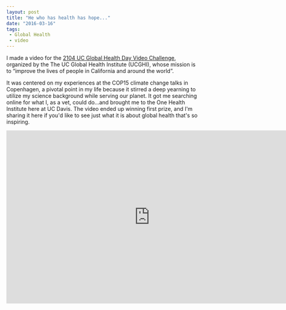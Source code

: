 ```yaml
---
layout: post
title: "He who has health has hope..."
date: "2016-03-16"
tags:
 - Global Health
 - video
---
```


I made a video for the [2104 UC Global Health Day Video Challenge](http://www.ucghi.universityofcalifornia.edu/news-events/uc-global-health-day/2014/video-contest-winners.aspx), organized by the The UC Global Health Institute (UCGHI), whose mission is to “improve the lives of people in California and around the world”.

It was centered on my experiences at the COP15 climate change talks in Copenhagen, a pivotal point in my life because it stirred a deep yearning to utilize my science background while serving our planet. It got me searching online for what I, as a vet, could do...and brought me to the One Health Institute here at UC Davis. The video ended up winning first prize, and I'm sharing it here if you'd like to see just what it is about global health that's so inspiring.

<iframe width="750" height="452" src="https://www.youtube.com/embed/5oFje-KNufc" frameborder="0" allowfullscreen></iframe>